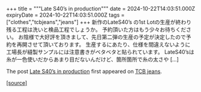 +++
title = """Late S40’s in production"""
date = 2024-10-22T14:03:51.000Z
expiryDate = 2024-10-22T14:03:51.000Z
tags = ["clothes","tcbjeans","jeans"]
+++
新作のLateS40’s の1st Lotの生産が終わり残る工程は洗いと検品工程でしょうか。 予約頂いた方はもう少々お待ちください。 お陰様で大好評を頂きまして、先日第二弾の生産の予定が決定したので予約を再開させて頂いております。 生産するにあたり、仕様を間違えないように工場長が縫製サンプルには注意書きがベタベタと貼られています。 LateS40’sは糸が一色使いだからあまり目だないんだけど、箇所箇所で糸の太さや \[…\]

The post [Late S40’s in production](http://tcbjeans.com/2024/10/22/49641) first appeared on [TCB jeans](http://tcbjeans.com).

[[source]](http://tcbjeans.com/2024/10/22/49641)
